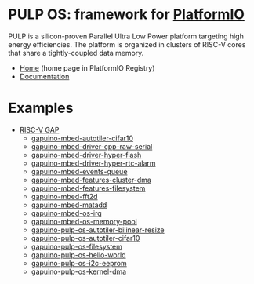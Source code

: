 
# PULP OS: framework for [PlatformIO](https://platformio.org)

PULP is a silicon-proven Parallel Ultra Low Power platform targeting high energy efficiencies. The platform is organized in clusters of RISC-V cores that share a tightly-coupled data memory.

* [Home](https://platformio.org/frameworks/pulp-os) (home page in PlatformIO Registry)
* [Documentation](https://docs.platformio.org/page/frameworks/pulp-os.html)

# Examples

- [RISC-V GAP](https://github.com/platformio/platform-riscv_gap)
  * [gapuino-mbed-autotiler-cifar10](https://github.com/platformio/platform-riscv_gap/tree/master/examples/gapuino-mbed-autotiler-cifar10)
  * [gapuino-mbed-driver-cpp-raw-serial](https://github.com/platformio/platform-riscv_gap/tree/master/examples/gapuino-mbed-driver-cpp-raw-serial)
  * [gapuino-mbed-driver-hyper-flash](https://github.com/platformio/platform-riscv_gap/tree/master/examples/gapuino-mbed-driver-hyper-flash)
  * [gapuino-mbed-driver-hyper-rtc-alarm](https://github.com/platformio/platform-riscv_gap/tree/master/examples/gapuino-mbed-driver-hyper-rtc-alarm)
  * [gapuino-mbed-events-queue](https://github.com/platformio/platform-riscv_gap/tree/master/examples/gapuino-mbed-events-queue)
  * [gapuino-mbed-features-cluster-dma](https://github.com/platformio/platform-riscv_gap/tree/master/examples/gapuino-mbed-features-cluster-dma)
  * [gapuino-mbed-features-filesystem](https://github.com/platformio/platform-riscv_gap/tree/master/examples/gapuino-mbed-features-filesystem)
  * [gapuino-mbed-fft2d](https://github.com/platformio/platform-riscv_gap/tree/master/examples/gapuino-mbed-fft2d)
  * [gapuino-mbed-matadd](https://github.com/platformio/platform-riscv_gap/tree/master/examples/gapuino-mbed-matadd)
  * [gapuino-mbed-os-irq](https://github.com/platformio/platform-riscv_gap/tree/master/examples/gapuino-mbed-os-irq)
  * [gapuino-mbed-os-memory-pool](https://github.com/platformio/platform-riscv_gap/tree/master/examples/gapuino-mbed-os-memory-pool)
  * [gapuino-pulp-os-autotiler-bilinear-resize](https://github.com/platformio/platform-riscv_gap/tree/master/examples/gapuino-pulp-os-autotiler-bilinear-resize)
  * [gapuino-pulp-os-autotiler-cifar10](https://github.com/platformio/platform-riscv_gap/tree/master/examples/gapuino-pulp-os-autotiler-cifar10)
  * [gapuino-pulp-os-filesystem](https://github.com/platformio/platform-riscv_gap/tree/master/examples/gapuino-pulp-os-filesystem)
  * [gapuino-pulp-os-hello-world](https://github.com/platformio/platform-riscv_gap/tree/master/examples/gapuino-pulp-os-hello-world)
  * [gapuino-pulp-os-i2c-eeprom](https://github.com/platformio/platform-riscv_gap/tree/master/examples/gapuino-pulp-os-i2c-eeprom)
  * [gapuino-pulp-os-kernel-dma](https://github.com/platformio/platform-riscv_gap/tree/master/examples/gapuino-pulp-os-kernel-dma)

